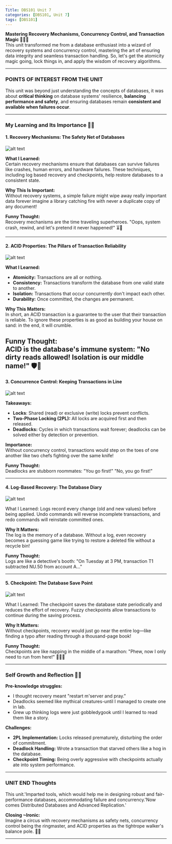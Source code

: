 ```yaml
---
Title: DBS101 Unit 7
categories: [DBS101, Unit 7]
tags: [DBS101]
---
```

**Mastering Recovery Mechanisms, Concurrency Control, and Transaction Magic 🧙‍♂️🔗**  
This unit transformed me from a database enthusiast into a wizard of recovery systems and concurrency control, mastering the art of ensuring data integrity and seamless transaction handling. So, let's get the atomicity magic going, lock things in, and apply the wisdom of recovery algorithms.  

---

### **POINTS OF INTEREST FROM THE UNIT**  
This unit was beyond just understanding the concepts of databases, it was about **critical thinking** on database systems' resilience, **balancing performance and safety**, and ensuring databases remain **consistent and available when failures occur**.

---
### **My Learning and Its Importance 🧠💡**  

#### **1. Recovery Mechanisms: The Safety Net of Databases**  
![alt text](../Recovery-mechanism-in-a-database-system.png)

**What I Learned:**  
Certain recovery mechanisms ensure that databases can survive failures like crashes, human errors, and hardware failures. These techniques, including log based recovery and checkpoints, help restore databases to a consistent state.  

**Why This Is Important:**  
Without recovery systems, a simple failure might wipe away really important data forever imagine a library catching fire with never a duplicate copy of any document!  

**Funny Thought:**  
Recovery mechanisms are the time traveling superheroes. "Oops, system crash, rewind, and let's pretend it never happened!" ⏳🦸  

---

#### **2. ACID Properties: The Pillars of Transaction Reliability**  
![alt text](../ACID-Properties.jpg)

**What I Learned:**  
- **Atomicity:** Transactions are all or nothing.  
- **Consistency:** Transactions transform the database from one valid state to another.  
- **Isolation:** Transactions that occur concurrently don't impact each other.  
- **Durability:** Once committed, the changes are permanent.  

**Why This Matters:**  
In short, an ACID transaction is a guarantee to the user that their transaction is reliable. To ignore these properties is as good as building your house on sand: in the end, it will crumble.  

**Funny Thought:**  
ACID is the database's immune system: "No dirty reads allowed! Isolation is our middle name!" 🛡️💊
---
#### **3. Concurrence Control: Keeping Transactions in Line** 
  ![alt text](../concurrency_control.webp)

**Takeaways:**  
- **Locks**: Shared (read) or exclusive (write) locks prevent conflicts.  
- **Two-Phase Locking (2PL):** All locks are acquired first and then released.  
- **Deadlocks:** Cycles in which transactions wait forever; deadlocks can be solved either by detection or prevention.  

**Importance:**  
Without concurrency control, transactions would step on the toes of one another like two chefs fighting over the same knife!  

**Funny Thought:**  
Deadlocks are stubborn roommates: "You go first!" "No, you go first!"  

---

#### **4. Log-Based Recovery: The Database Diary**  
![alt text](<../recovery database.png>)

What I Learned: Logs record every change (old and new values) before being applied. Undo commands will reverse incomplete transactions, and redo commands will reinstate committed ones.

**Why It Matters:**  
The log is the memory of a database. Without a log, even recovery becomes a guessing game like trying to restore a deleted file without a recycle bin!  

**Funny Thought:**  
Logs are like a detective's booth: "On Tuesday at 3 PM, transaction T1 subtracted NU.50 from account A..." 

---

#### **5. Checkpoint: The Database Save Point**  
![alt text](../checkpoint.png)

What I Learned: The checkpoint saves the database state periodically and reduces the effort of recovery. Fuzzy checkpoints allow transactions to continue during the saving process.  

**Why It Matters:**  
Without checkpoints, recovery would just go near the entire log—like finding a typo after reading through a thousand-page book!

**Funny Thought:**  
Checkpoints are like napping in the middle of a marathon: "Phew, now I only need to run from here!" 🏃‍♂️💤  

---

### **Self Growth and Reflection 🌱💭**  
**Pre-knowledge struggles:**  
- I thought recovery meant "restart m'server and pray."  
- Deadlocks seemed like mythical creatures-until I managed to create one in lab.  
- Grew up thinking logs were just gobbledygook until I learned to read them like a story.  

**Challenges:**  
- **2PL Implementation:** Locks released prematurely, disturbing the order of commitment.  
- **Deadlock Handling:** Wrote a transaction that starved others like a hog in the database.  
- **Checkpoint Timing:** Being overly aggressive with checkpoints actually ate into system performance.  


---

### **UNIT END Thoughts**  
This unit.'Imparted tools, which would help me in designing robust and fair-performance databases, accommodating failure and concurrency.'Now comes Distributed Databases and Advanced Replication.'  

**Closing ~Ironic:**  
Imagine a circus with recovery mechanisms as safety nets, concurrency control being the ringmaster, and ACID properties as the tightrope walker's balance pole. 🎪🤹  

---
